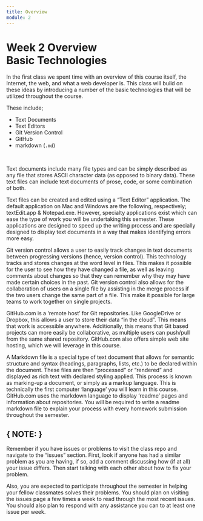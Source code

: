```yaml
---
title: Overview
module: 2
---
```


# Week 2 Overview <br />Basic Technologies

In the first class we spent time with an overview of this course itself, the Internet, the web, and what a web developer is. This class will build on these ideas by introducing a number of the basic technologies that will be utilized throughout the course.

These include;

- Text Documents
- Text Editors
- Git Version Control
- GitHub
- markdown (`.md`)

<br />

Text documents include many file types and can be simply described as any file that stores ASCII character data (as opposed to binary data). These text files can include text documents of prose, code, or some combination of both.

Text files can be created and edited using a “Text Editor” application. The default application on Mac and Windows are the following, respectively; textEdit.app & Notepad.exe. However, specialty applications exist which can ease the type of work you will be undertaking this semester. These applications are designed to speed up the writing process and are specially designed to display text documents in a way that makes identifying errors more easy.

Git version control allows a user to easily track changes in text documents between progressing versions (hence, version control). This technology tracks and stores changes at the word level in files. This makes it possible for the user to see how they have changed a file, as well as leaving comments about changes so that they can remember why they may have made certain choices in the past. Git version control also allows for the collaboration of users on a single file by assisting in the merge process if the two users change the same part of a file. This make it possible for large teams to work together on single projects.

GitHub.com is a ‘remote host’ for Git repositories. Like GoogleDrive or Dropbox, this allows a user to store their data “in the cloud”. This means that work is accessible anywhere. Additionally, this means that Git based projects can more easily be collaborative, as multiple users can push/pull from the same shared repository. GitHub.com also offers simple web site hosting, which we will leverage in this course.

A Markdown file is a special type of text document that allows for semantic structure and syntax (headings, paragraphs, lists, etc.) to be declared within the document. These files are then “processed” or “rendered” and displayed as rich text with declared styling applied. This process is known as marking-up a document, or simply as a markup language. This is technically the first computer ‘language’ you will learn in this course. GitHub.com uses the markdown language to display ‘readme’ pages and information about repositories. You will be required to write a readme markdown file to explain your process with every homework submission throughout the semester.

## { NOTE: }
Remember if you have issues or problems to visit the class repo and navigate to the “issues” section. First, look if anyone has had a similar problem as you are having, if so, add a comment discussing how (if at all) your issue differs. Then start talking with each other about how to fix your problem.

Also, you are expected to participate throughout the semester in helping your fellow classmates solves their problems. You should plan on visiting the issues page a few times a week to read through the most recent issues. You should also plan to respond with any assistance you can to at least one issue per week.
